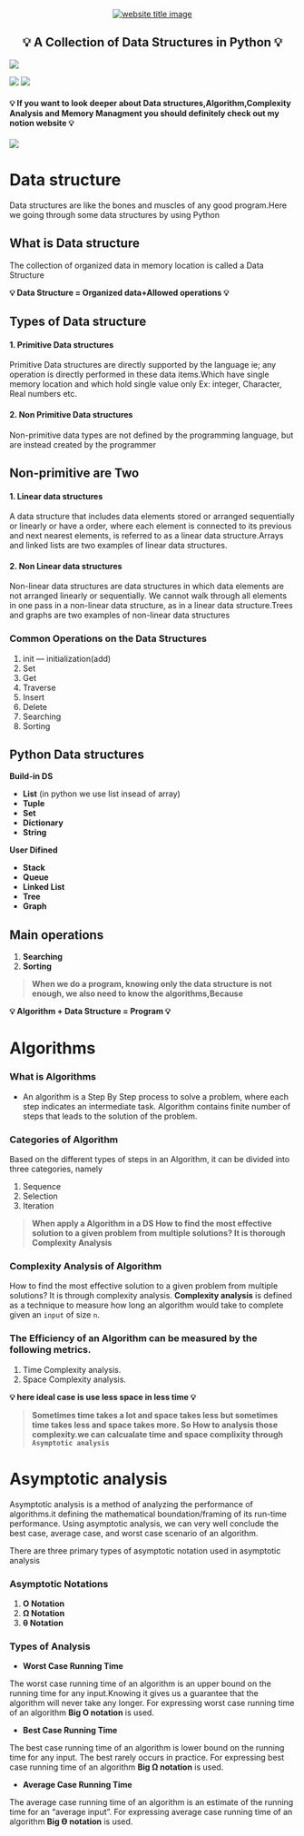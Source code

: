 <p align="center">
  <a href=""><img src="https://capsule-render.vercel.app/api?type=rect&color=666666&height=100&section=header&text=Algorithms%20And%20Data%20Structures&fontSize=55%&fontColor=ffffff&fontAlignY=65" alt="website title image"></a>
  <h2 align="center">💡 A Collection of Data Structures in Python 💡</h2>
 <img src="https://img.shields.io/badge/language-python-blue?style=for-the-badge">
</p>

<a class="header-badge" target="_blank" href="https://www.linkedin.com/in/hamza-nadeem-p-a85785242/"><img src="https://img.shields.io/badge/style--5eba00.svg?label=LinkedIn&logo=linkedin&style=social"></a>
<a href="https://github.com/nadeemparokkot" alt="nadeem"><img src="https://img.shields.io/badge/Build by - Nadeem Parokkot-blue" /></a>
#### 💡 If you want to look deeper about Data structures,Algorithm,Complexity Analysis and Memory Managment you should definitely check out my notion website 💡
<a class="header-badge" target="_blank" href="https://nadeemparokkotdsa.notion.site/Data-structure-04b66299f681402fa7b2af028c3b1b0b?pvs=4">
  <img src="https://img.shields.io/badge/-Notion-181717?logo=notion&style=social">
</a>

# Data structure
Data structures are like the bones and muscles of any good program.Here we going through some data structures by using Python


<h2>What is Data structure</h2>
   The collection of organized data in memory location is called a Data Structure
<br>


**💡 Data Structure = Organized data+Allowed operations 💡**



<h2>Types of Data structure</h2>
<h4>1. Primitive Data structures </h4>

<p>Primitive Data structures are directly supported by the language ie; any operation is directly performed in these data items.Which have single memory location and which hold single value only
Ex: integer, Character, Real numbers etc.</p>

<h4>2. Non Primitive Data structures </h4>

<p>Non-primitive data types are not defined by the programming language, but are instead created by the programmer</p>

<h2>Non-primitive are Two</h2>
<h4>1. Linear data structures</h4>

<p>A data structure that includes data elements stored or arranged sequentially or linearly or have a order, where each element is connected to its previous and next nearest elements, is referred to as a linear data structure.Arrays and linked lists are two examples of linear data structures.</p>
<h4>2. Non Linear data structures</h4>

<p>Non-linear data structures are data structures in which data elements are not arranged linearly or sequentially. We cannot walk through all elements in one pass in a non-linear data structure, as in a linear data structure.Trees and graphs are two examples of non-linear data structures</p>

### Common Operations on the Data Structures

1. init — initialization(add)
2. Set 
3. Get
4. Traverse
5. Insert 
6. Delete
7. Searching
8. Sorting

## Python Data structures

**Build-in DS**

- **List** (in python we use list insead of array)
- **Tuple**
- **Set**
- **Dictionary**
- **String**

**User Difined**

- **Stack**
- **Queue**
- **Linked List**
- **Tree**
- **Graph**

## Main operations

1. **Searching**
2. **Sorting**


> **When we do a program, knowing only the data structure is not enough, we also need to know the algorithms,Because**
>
**💡  Algorithm + Data Structure = Program 💡**

# Algorithms

### What is Algorithms

- An algorithm is a Step By Step process to solve a problem, where each step indicates an intermediate task. Algorithm contains finite number of steps that leads to the solution of the problem.

### Categories of Algorithm

Based on the different types of steps in an Algorithm, it can be divided into three
categories, namely

1. Sequence
2. Selection
3. Iteration

> **When apply a Algorithm in a DS How to find the most effective solution to a given problem from multiple solutions? 
It is thorough Complexity Analysis**
>
### Complexity Analysis of Algorithm

How to find the most effective solution to a given problem from multiple solutions? It is through complexity analysis. **Complexity analysis** is defined as a technique to measure how long an algorithm would take to complete given an `input` of size `n`.

### **The Efficiency of an Algorithm can be measured by the following metrics.**

1. Time Complexity analysis.
2. Space Complexity analysis.

**💡 here ideal case is use less space in less time 💡**

> **Sometimes time takes a lot and space takes less but sometimes time takes less and space takes more. So How to analysis those complexity.we can calcualate time and space complixity through `Asymptotic analysis`**
>

# Asymptotic analysis

Asymptotic analysis is a method of analyzing the performance of algorithms.it defining the mathematical boundation/framing of its run-time performance. Using asymptotic analysis, we can very well conclude the best case, average case, and worst case scenario of an algorithm.

There are three primary types of asymptotic notation used in asymptotic analysis

### Asymptotic Notations

1. **Ο Notation**
2. **Ω Notation**
3. **θ Notation**

### Types of Analysis

- **Worst Case Running Time**

The worst case running time of an algorithm is an upper bound on the running time for any input.Knowing it gives us a guarantee that the algorithm will never take any longer. For expressing worst case running time of an algorithm **Big O notation** is used.

- **Best Case Running Time**

The best case running time of an algorithm is lower bound on the running time for any input. The best rarely occurs in practice. For expressing best case running time of an algorithm **Big Ω notation** is used.

- **Average Case Running Time**

The average case running time of an algorithm is an estimate of the running time for an “average input”. For expressing average case running time of an algorithm **Big Ɵ notation** is used.
